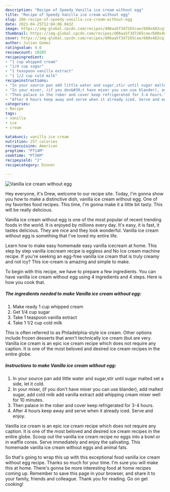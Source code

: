 ```yaml
---
description: "Recipe of Speedy Vanilla ice cream without egg"
title: "Recipe of Speedy Vanilla ice cream without egg"
slug: 266-recipe-of-speedy-vanilla-ice-cream-without-egg
date: 2021-04-25T12:04:06.043Z
image: https://img-global.cpcdn.com/recipes/d06aa5f3d7265cae/680x482cq70/vanilla-ice-cream-without-egg-recipe-main-photo.jpg
thumbnail: https://img-global.cpcdn.com/recipes/d06aa5f3d7265cae/680x482cq70/vanilla-ice-cream-without-egg-recipe-main-photo.jpg
cover: https://img-global.cpcdn.com/recipes/d06aa5f3d7265cae/680x482cq70/vanilla-ice-cream-without-egg-recipe-main-photo.jpg
author: Julian Gomez
ratingvalue: 4.6
reviewcount: 10205
recipeingredient:
- "1 cup whipped cream"
- "1/4 cup sugar"
- "1 teaspoon vanilla extract"
- "1 1/2 cup cold milk"
recipeinstructions:
- "In your source pan add little water and sugar,stir until sugar malted set a side, let it cold."
- "In your mixer, (if you don&#39;t have mixer you can use blander), add malted sugar, add cold milk add vanilla extract add whipping cream mixer well for 10 minutes."
- "Then palace in the rober and cover keep refrigerated for 3-4 hours."
- "After 4 hours keep away and serve when it already iced. Serve and enjoy."
categories:
- Recipe
tags:
- vanilla
- ice
- cream

katakunci: vanilla ice cream 
nutrition: 257 calories
recipecuisine: American
preptime: "PT14M"
cooktime: "PT36M"
recipeyield: "2"
recipecategory: Dinner

---
```



![Vanilla ice cream without egg](https://img-global.cpcdn.com/recipes/d06aa5f3d7265cae/680x482cq70/vanilla-ice-cream-without-egg-recipe-main-photo.jpg)

Hey everyone, it's Drew, welcome to our recipe site. Today, I'm gonna show you how to make a distinctive dish, vanilla ice cream without egg. One of my favorites food recipes. This time, I'm gonna make it a little bit tasty. This will be really delicious.

Vanilla ice cream without egg is one of the most popular of recent trending foods in the world. It is enjoyed by millions every day. It's easy, it is fast, it tastes delicious. They are nice and they look wonderful. Vanilla ice cream without egg is something that I've loved my entire life.

Learn how to make easy homemade easy vanilla icecream at home. This step by step vanilla icecream recipe is eggless and No Ice cream machine recipe. If you&#39;re seeking an egg-free vanilla ice cream that is truly creamy and not icy? This ice-cream is amazing and simple to make.


To begin with this recipe, we have to prepare a few ingredients. You can have vanilla ice cream without egg using 4 ingredients and 4 steps. Here is how you cook that.

<!--inarticleads1-->

##### The ingredients needed to make Vanilla ice cream without egg:

1. Make ready 1 cup whipped cream
1. Get 1/4 cup sugar
1. Take 1 teaspoon vanilla extract
1. Take 1 1/2 cup cold milk


This is often referred to as Philadelphia-style ice cream. Other options include frozen desserts that aren&#39;t technically ice cream (but are very. Vanilla ice cream is an epic ice cream recipe which does not require any caption. It is one of the most beloved and desired ice cream recipes in the entire globe. 

<!--inarticleads2-->

##### Instructions to make Vanilla ice cream without egg:

1. In your source pan add little water and sugar,stir until sugar malted set a side, let it cold.
1. In your mixer, (if you don&#39;t have mixer you can use blander), add malted sugar, add cold milk add vanilla extract add whipping cream mixer well for 10 minutes.
1. Then palace in the rober and cover keep refrigerated for 3-4 hours.
1. After 4 hours keep away and serve when it already iced. Serve and enjoy.


Vanilla ice cream is an epic ice cream recipe which does not require any caption. It is one of the most beloved and desired ice cream recipes in the entire globe. Scoop out the vanilla ice cream recipe no eggs into a bowl or in waffle cones. Serve immediately and enjoy the salivating. This homemade vanilla ice cream without eggs and animal fats. 

So that's going to wrap this up with this exceptional food vanilla ice cream without egg recipe. Thanks so much for your time. I'm sure you will make this at home. There's gonna be more interesting food at home recipes coming up. Remember to save this page in your browser, and share it to your family, friends and colleague. Thank you for reading. Go on get cooking!
